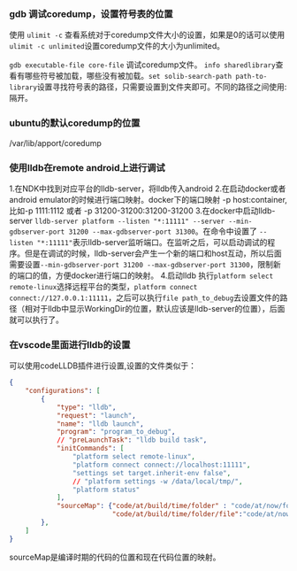 ### gdb 调试coredump，设置符号表的位置
使用 `ulimit -c` 查看系统对于coredump文件大小的设置，如果是0的话可以使用 `ulimit -c unlimited`设置coredump文件的大小为unlimited。

`gdb executable-file core-file` 调试coredump文件。 `info sharedlibrary`查看有哪些符号被加载，哪些没有被加载。`set solib-search-path path-to-library`设置寻找符号表的路径，只需要设置到文件夹即可。不同的路径之间使用:隔开。

### ubuntu的默认coredump的位置
/var/lib/apport/coredump

### 使用lldb在remote android上进行调试
1.在NDK中找到对应平台的lldb-server，将lldb传入android
2.在启动docker或者android emulator的时候进行端口映射。docker下的端口映射 -p host:container,比如-p 1111:1112 或者 -p 31200-31200:31200-31200
3.在docker中启动lldb-server `lldb-server platform --listen "*:11111" --server --min-gdbserver-port 31200 --max-gdbserver-port 31300`。在命令中设置了 `--listen "*:11111"`表示lldb-server监听端口。在监听之后，可以启动调试的程序。但是在调试的时候，lldb-server会产生一个新的端口和host互动，所以后面需要设置`--min-gdbserver-port 31200 --max-gdbserver-port 31300`，限制新的端口的值，方便docker进行端口的映射。
4.启动lldb 执行`platform select remote-linux`选择远程平台的类型，`platform connect connect://127.0.0.1:11111`，之后可以执行`file path_to_debug`去设置文件的路径（相对于lldb中显示WorkingDir的位置，默认应该是lldb-server的位置），后面就可以执行了。

### 在vscode里面进行lldb的设置
可以使用codeLLDB插件进行设置,设置的文件类似于：
```json
{
    "configurations": [
        {
            "type": "lldb",
            "request": "launch",
            "name": "lldb launch",
            "program": "program_to_debug",
            // "preLaunchTask": "lldb build task",
            "initCommands": [
                "platform select remote-linux",
                "platform connect connect://localhost:11111",
                "settings set target.inherit-env false",
                // "platform settings -w /data/local/tmp/",
                "platform status"
            ],
            "sourceMap": {"code/at/build/time/folder" : "code/at/now/folder",
                          "code/at/build/time/folder/file":"code/at/now/file"}
        },
    ]
}
```
sourceMap是编译时期的代码的位置和现在代码位置的映射。